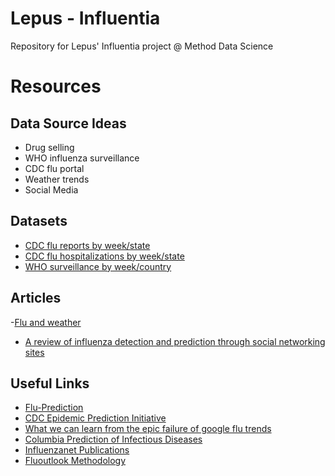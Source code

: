 # Lepus - Influentia
Repository for Lepus' Influentia project @ Method Data Science

# Resources
## Data Source Ideas
- Drug selling
- WHO influenza surveillance
- CDC flu portal
- Weather trends
- Social Media
## Datasets
- [CDC flu reports by week/state](https://gis.cdc.gov/grasp/fluview/fluportaldashboard.html)
- [CDC flu hospitalizations by week/state](https://gis.cdc.gov/GRASP/Fluview/FluHospRates.html)
- [WHO surveillance by week/country](http://apps.who.int/flumart/Default?ReportNo=12)
## Articles
-[Flu and weather](https://askabiologist.asu.edu/plosable/does-flu-virus-prefer-cold-weather)
- [A review of influenza detection and prediction through social networking sites](https://www.ncbi.nlm.nih.gov/pmc/articles/PMC5793414/pdf/12976_2017_Article_74.pdf)
## Useful Links
- [Flu-Prediction](https://github.com/svetvaz/Flu-Prediction)
- [CDC Epidemic Prediction Initiative](https://github.com/cdcepi)
- [What we can learn from the epic failure of google flu trends](https://www.wired.com/2015/10/can-learn-epic-failure-google-flu-trends/)
- [Columbia Prediction of Infectious Diseases](http://cpid.iri.columbia.edu/)
- [Influenzanet Publications](https://www.influenzanet.eu/en/publications/)
- [Fluoutlook Methodology](https://fluoutlook.org/methodology.html)
